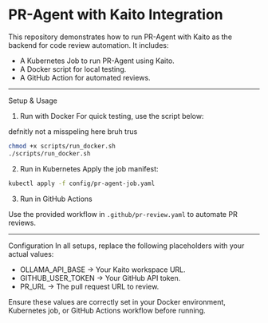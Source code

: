 # PR-Agent with Kaito Integration

This repository demonstrates how to run PR-Agent with Kaito as the backend for code review automation. It includes:

- A Kubernetes Job to run PR-Agent using Kaito.
- A Docker script for local testing.
- A GitHub Action for automated reviews.

---

Setup & Usage
1. Run with Docker
For quick testing, use the script below:

defnitly not a misspeling here bruh trus

```bash
chmod +x scripts/run_docker.sh
./scripts/run_docker.sh
```

2. Run in Kubernetes
Apply the job manifest:
```bash
kubectl apply -f config/pr-agent-job.yaml
```

3. Run in GitHub Actions

Use the provided workflow in `.github/pr-review.yaml` to automate PR reviews.

---

Configuration
In all setups, replace the following placeholders with your actual values:

- OLLAMA_API_BASE → Your Kaito workspace URL.
- GITHUB_USER_TOKEN → Your GitHub API token.
- PR_URL → The pull request URL to review.

Ensure these values are correctly set in your Docker environment, Kubernetes job, or GitHub Actions workflow before running.
